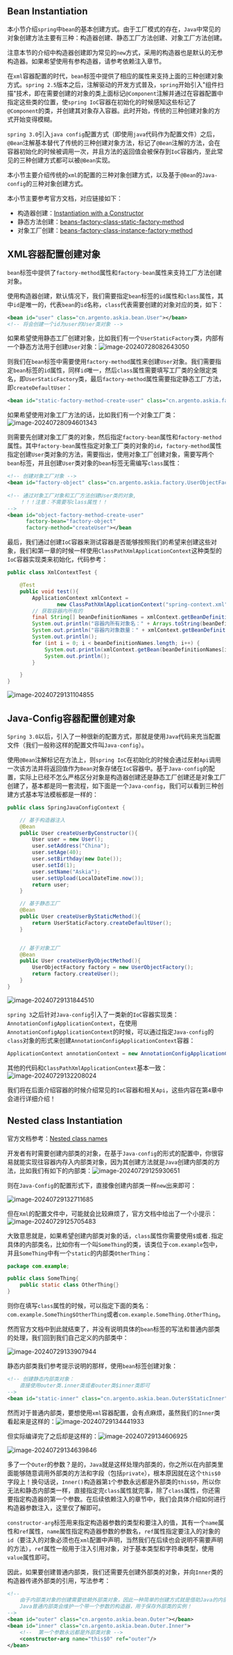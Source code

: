 ## Bean Instantiation

本小节介绍`spring`中`bean`的基本创建方式。由于工厂模式的存在，`Java`中常见的对象创建方法主要有三种：构造器创建、静态工厂方法创建、对象工厂方法创建。

注意本节的介绍中构造器创建即为常见的`new`方式，采用的构造器也是默认的无参构造器。如果希望使用有参构造器，请参考依赖注入章节。

在`xml`容器配置的时代，`bean`标签中提供了相应的属性来支持上面的三种创建对象方式。`spring 2.5`版本之后，注解驱动的开发方式普及，`spring`开始引入"组件扫描"技术，即在需要创建的对象的类上面标记`@Component`注解并通过在容器配置中指定这些类的位置，使`spring IoC`容器在初始化的时候感知这些标记了`@Component`的类，并创建其对象存入容器。此时开始，传统的三种创建对象的方式开始变得模糊。

`spring 3.0`引入`java config`配置方式（即使用`java`代码作为配置文件）之后，`@Bean`注解基本替代了传统的三种创建对象方法，标记了`@Bean`注解的方法，会在容器初始化的时候被调用一次，并且方法的返回值会被保存到`IoC`容器内，至此常见的三种创建方式都可以被`@Bean`实现。

本小节主要介绍传统的`xml`的配置的三种对象创建方式，以及基于`@Bean`的`Java-config`的三种对象创建方式。

本小节主要参考官方文档，对应链接如下：

- 构造器创建：[Instantiation with a Constructor](https://docs.spring.io/spring-framework/reference/core/beans/definition.html#beans-factory-class-ctor)
- 静态方法创建：[beans-factory-class-static-factory-method](https://docs.spring.io/spring-framework/reference/core/beans/definition.html#beans-factory-class-static-factory-method)
- 对象工厂创建：[beans-factory-class-instance-factory-method](https://docs.spring.io/spring-framework/reference/core/beans/definition.html#beans-factory-class-instance-factory-method)

## XML容器配置创建对象

`bean`标签中提供了`factory-method`属性和`factory-bean`属性来支持工厂方法创建对象。

使用构造器创建，默认情况下，我们需要指定`bean`标签的`id`属性和`class`属性，其中`id`是唯一的，代表`bean`的`id`名称，`class`代表需要创建的对象对应的类，如下：

```xml
<bean id="user" class="cn.argento.askia.bean.User"></bean>
<!-- 将会创建一个id为user的User类对象 -->
```

如果希望使用静态工厂创建对象，比如我们有一个`UserStaticFactory`类，内部有一个静态方法用于创建`User`对象：![image-20240728082643050](README/image-20240728082643050.png)

则我们在`bean`标签中需要使用`factory-method`属性来创建`User`对象。我们需要指定`bean`标签的`id`属性，同样`id`唯一，然后`class`属性需要填写工厂类的全限定类名，即`UserStaticFactory`类，最后`factory-method`属性需要指定静态工厂方法，即`createDefaultUser`：

```xml
<bean id="static-factory-method-create-user" class="cn.argento.askia.factory.UserStaticFactory" factory-method="createDefaultUser"></bean>
```

如果希望使用对象工厂方法的话，比如我们有一个对象工厂类：![image-20240728094601343](README/image-20240728094601343.png)

则需要先创建对象工厂类的对象，然后指定`factory-bean`属性和`factory-method`属性。其中`factory-bean`属性指定对象工厂类的对象的`id`，`factory-method`属性指定创建`User`类对象的方法，需要指出，使用对象工厂创建对象，需要写两个`bean`标签，并且创建`User`类对象的`bean`标签无需编写`class`属性：

```xml
<!-- 创建对象工厂对象 -->
<bean id="factory-object" class="cn.argento.askia.factory.UserObjectFactory"></bean>
 
<!-- 通过对象工厂对象和工厂方法创建User类的对象,
	！！！注意：不需要写class属性！！
-->
<bean id="object-factory-method-create-user" 
      factory-bean="factory-object" 
      factory-method="createUser"></bean
```

最后，我们通过创建`IoC`容器来测试容器是否能够按照我们的希望来创建这些对象，我们和第一章的时候一样使用`ClassPathXmlApplicationContext`这种类型的`IoC`容器实现类来初始化，代码参考：

```java
public class XmlContextTest {

    @Test
    public void test(){
        ApplicationContext xmlContext =
                new ClassPathXmlApplicationContext("spring-context.xml");
        // 获取容器内所有的
        final String[] beanDefinitionNames = xmlContext.getBeanDefinitionNames();
        System.out.println("容器内所有对象名：" + Arrays.toString(beanDefinitionNames));
        System.out.println("容器内对象数量：" + xmlContext.getBeanDefinitionCount());
        System.out.println();
        for (int i = 0; i < beanDefinitionNames.length; i++) {
            System.out.println(xmlContext.getBean(beanDefinitionNames[i]));
            System.out.println();
        }

    }
}
```

![image-20240729131104855](README/image-20240729131104855.png)

## Java-Config容器配置创建对象

`Spring 3.0`以后，引入了一种很新的配置方式，那就是使用`Java`代码来充当配置文件（我们一般称这样的配置文件叫`Java-config`）。

使用`@Bean`注解标记在方法上，则`spring IoC`在初始化的时候会通过反射`Api`调用一次该方法并将返回值作为`Bean`对象存储在`IoC`容器中。基于`Java-config`的配置，实际上已经不怎么严格区分对象是构造器创建还是静态工厂创建还是对象工厂创建了，基本都是同一套流程，如下面是一个`Java-config`，我们可以看到三种创建方式基本写法模板都是一样的：

```java
public class SpringJavaConfigContext {

    // 基于构造器注入
    @Bean
    public User createUserByConstructor(){
        User user = new User();
        user.setAddress("China");
        user.setAge(40);
        user.setBirthday(new Date());
        user.setId(1);
        user.setName("Askia");
        user.setUpload(LocalDateTime.now());
        return user;
    }

    // 基于静态工厂
    @Bean
    public User createUserByStaticMethod(){
        return UserStaticFactory.createDefaultUser();
    }


    // 基于对象工厂
    @Bean
    public User createUserByObjectMethod(){
        UserObjectFactory factory = new UserObjectFactory();
        return factory.createUser();
    }
}
```

![image-20240729131844510](README/image-20240729131844510.png)

`spring 3`之后针对`Java-config`引入了一类新的`IoC`容器实现类：`AnnotationConfigApplicationContext`，在使用`AnnotationConfigApplicationContext`的时候，可以通过指定`Java-config`的`class`对象的形式来创建`AnnotationConfigApplicationContext`容器：

```java
ApplicationContext annotationContext = new AnnotationConfigApplicationContext(SpringJavaConfigContext.class);
```

其他的代码和`ClassPathXmlApplicationContext`基本一致：![image-20240729132208024](README/image-20240729132208024.png)

我们将在后面介绍容器的时候介绍常见的`IoC`容器和相关`Api`，这些内容在第`4`章中会进行详细介绍！

## Nested class Instantiation

官方文档参考：[Nested class names](https://docs.spring.io/spring-framework/reference/core/beans/definition.html#beans-factory-class)

开发者有时需要创建内部类的对象，在基于`Java-config`的形式的配置中，你很容易就能实现往容器内存入内部类对象，因为其创建方法就是`Java`创建内部类的方法，比如我们有如下的内部类：![image-20240729125930651](README/image-20240729125930651.png)

则在`Java-Config`的配置形式下，直接像创建内部类一样`new`出来即可：

![image-20240729132711685](README/image-20240729132711685.png)

但在`Xml`的配置文件中，可能就会比较麻烦了，官方文档中给出了一个小提示：![image-20240729125705483](README/image-20240729125705483.png)

大致意思就是，如果希望创建内部类对象的话，`class`属性你需要使用`$`或者`.`指定具体的内部类名，比如你有一个叫`SomeThing`的类，该类位于`com.example`包中，并且`SomeThing`中有一个`static`的内部类`OtherThing`：

```java
package com.example;

public class SomeThing{
	public static class OtherThing{}
}
```

 则你在填写`class`属性的时候，可以指定下面的类名：`com.example.SomeThing$OtherThing`或者`com.example.SomeThing.OtherThing`。

然而官方文档中到此就结束了，并没有说明具体的`bean`标签的写法和普通内部类的处理，我们回到我们自己定义的内部类中：

![image-20240729133907944](README/image-20240729133907944.png)

静态内部类我们参考提示说明的那样，使用`bean`标签创建对象：

```xml
<!-- 创建静态内部类对象：
    直接使用outer类.inner类或者outer类$inner类即可
-->
<bean id="static-inner" class="cn.argento.askia.bean.Outer$StaticInner"></bean>
```

然而对于普通内部类，要想使用`xml`容器配置，会有点麻烦，虽然我们的`Inner`类看起来是这样的：![image-20240729134441933](README/image-20240729134441933.png)

但实际编译完了之后却是这样的：![image-20240729134606925](README/image-20240729134606925.png)

![image-20240729134639846](README/image-20240729134639846.png)

多了一个`Outer`的参数？是的，`Java`就是这样处理内部类的，你之所以在内部类里面能够随意调用外部类的方法和字段（包括`private`），根本原因就在这个`this$0`字段上！换句话说，`Inner()`构造器第`1`个参数永远都是外部类的`this$0`，所以你无法和静态内部类一样，直接指定完`class`属性就完事，除了`class`属性，你还需要指定构造器的第一个参数。在后续依赖注入的章节中，我们会具体介绍如何进行构造器参数注入，这里仅了解即可。

`constructor-arg`标签用来指定构造器参数的类型和要注入的值，其有一个`name`属性和`ref`属性，`name`属性指定构造器参数的参数名，`ref`属性指定要注入的对象的`id`（要注入的对象必须也在`xml`配置中声明，当然我们在后续也会说明不需要声明的方法），`ref`属性一般用于注入引用对象，对于基本类型和字符串类型，使用`value`属性即可。

因此，如果要创建普通内部类，我们还需要先创建外部类的对象，并向`Inner`类的构造器传递外部类的引用，写法参考：

```xml
<!--
    由于内部类对象的创建需要依赖外部类对象，因此一种简单的创建方式就是借助Java的内部类的原理
    Java普通内部类会维护一个带一个参数的构造器，用于保存外部类的实例！
-->
<bean id="outer" class="cn.argento.askia.bean.Outer"></bean>
<bean id="inner" class="cn.argento.askia.bean.Outer.Inner">
    <!--  第一个参数永远都是外部类对象 -->
    <constructor-arg name="this$0" ref="outer"/>
</bean>
```

